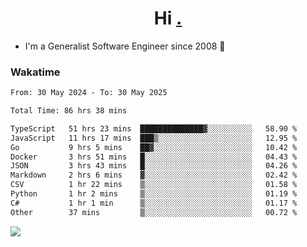 <h1 align="center">Hi <a href="https://www.hackerrank.com/erasmosaraujo">.</a></h1>
 
- I'm a Generalist Software Engineer  since 2008 🚀
<!--  
<p align="left">
  <a href="https://github.com/erasmosoares/github-readme-stats">
    <img
      align="center"
      src="https://github-readme-stats.vercel.app/api/top-langs/?username=erasmosoares&theme=radical&layout=compact"
    />
  </a>
  <a href="https://github.com/erasmosoares/github-readme-stats">
    [![Harlok's WakaTime stats](https://github-readme-stats.vercel.app/api/wakatime?username=ffflabs)](https://github.com/anuraghazra/github-readme-stats)
  </a>
</p>

<!--
 ### Repo 
 
<p align="left">
 <a href="https://github.com/erasmosoares/github-readme-stats">
    <img
      align="center"
      height="165"
      src="https://github-readme-stats.vercel.app/api/pin?username=erasmosoares&repo=sample-node&title_color=fff&icon_color=f9f9f9&text_color=9f9f9f&bg_color=151515"
    />
  </a>
  <a href="https://github.com/erasmosoares/github-readme-stats">
    <img
      align="center"
      height="165"
      src="https://github-readme-stats.vercel.app/api/pin?username=erasmosoares&repo=sample-node&title_color=fff&icon_color=f9f9f9&text_color=9f9f9f&bg_color=151515"
    />
  </a>
</p>
-->

 ### Wakatime 

<!--START_SECTION:waka-->

```txt
From: 30 May 2024 - To: 30 May 2025

Total Time: 86 hrs 38 mins

TypeScript   51 hrs 23 mins  ██████████████▓░░░░░░░░░░   58.90 %
JavaScript   11 hrs 17 mins  ███▒░░░░░░░░░░░░░░░░░░░░░   12.95 %
Go           9 hrs 5 mins    ██▓░░░░░░░░░░░░░░░░░░░░░░   10.42 %
Docker       3 hrs 51 mins   █░░░░░░░░░░░░░░░░░░░░░░░░   04.43 %
JSON         3 hrs 43 mins   █░░░░░░░░░░░░░░░░░░░░░░░░   04.26 %
Markdown     2 hrs 6 mins    ▓░░░░░░░░░░░░░░░░░░░░░░░░   02.42 %
CSV          1 hr 22 mins    ▒░░░░░░░░░░░░░░░░░░░░░░░░   01.58 %
Python       1 hr 2 mins     ▒░░░░░░░░░░░░░░░░░░░░░░░░   01.19 %
C#           1 hr 1 min      ▒░░░░░░░░░░░░░░░░░░░░░░░░   01.17 %
Other        37 mins         ▒░░░░░░░░░░░░░░░░░░░░░░░░   00.72 %
```

<!--END_SECTION:waka-->

![](https://komarev.com/ghpvc/?username=erasmosoares&color=brightgreen)
